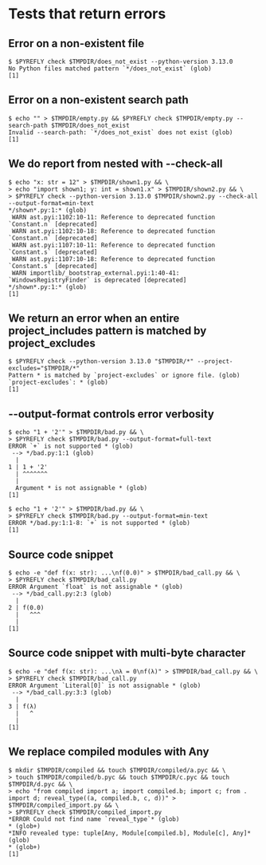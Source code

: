 # Tests that return errors

## Error on a non-existent file

```scrut {output_stream: stderr}
$ $PYREFLY check $TMPDIR/does_not_exist --python-version 3.13.0
No Python files matched pattern `*/does_not_exist` (glob)
[1]
```

## Error on a non-existent search path

```scrut {output_stream: stderr}
$ echo "" > $TMPDIR/empty.py && $PYREFLY check $TMPDIR/empty.py --search-path $TMPDIR/does_not_exist
Invalid --search-path: `*/does_not_exist` does not exist (glob)
[1]
```

## We do report from nested with --check-all

```scrut
$ echo "x: str = 12" > $TMPDIR/shown1.py && \
> echo "import shown1; y: int = shown1.x" > $TMPDIR/shown2.py && \
> $PYREFLY check --python-version 3.13.0 $TMPDIR/shown2.py --check-all --output-format=min-text
*/shown*.py:1:* (glob)
 WARN ast.pyi:1102:10-11: Reference to deprecated function `Constant.n` [deprecated]
 WARN ast.pyi:1102:10-18: Reference to deprecated function `Constant.n` [deprecated]
 WARN ast.pyi:1107:10-11: Reference to deprecated function `Constant.s` [deprecated]
 WARN ast.pyi:1107:10-18: Reference to deprecated function `Constant.s` [deprecated]
 WARN importlib/_bootstrap_external.pyi:1:40-41: `WindowsRegistryFinder` is deprecated [deprecated]
*/shown*.py:1:* (glob)
[1]
```

## We return an error when an entire project_includes pattern is matched by project_excludes

```scrut {output_stream: stderr}
$ $PYREFLY check --python-version 3.13.0 "$TMPDIR/*" --project-excludes="$TMPDIR/*"
Pattern * is matched by `project-excludes` or ignore file. (glob)
`project-excludes`: * (glob)
[1]
```

## --output-format controls error verbosity

```scrut
$ echo "1 + '2'" > $TMPDIR/bad.py && \
> $PYREFLY check $TMPDIR/bad.py --output-format=full-text
ERROR `+` is not supported * (glob)
 --> */bad.py:1:1 (glob)
  |
1 | 1 + '2'
  | ^^^^^^^
  |
  Argument * is not assignable * (glob)
[1]
```

```scrut
$ echo "1 + '2'" > $TMPDIR/bad.py && \
> $PYREFLY check $TMPDIR/bad.py --output-format=min-text
ERROR */bad.py:1:1-8: `+` is not supported * (glob)
[1]
```

## Source code snippet

```scrut
$ echo -e "def f(x: str): ...\nf(0.0)" > $TMPDIR/bad_call.py && \
> $PYREFLY check $TMPDIR/bad_call.py
ERROR Argument `float` is not assignable * (glob)
 --> */bad_call.py:2:3 (glob)
  |
2 | f(0.0)
  |   ^^^
  |
[1]
```

## Source code snippet with multi-byte character

```scrut
$ echo -e "def f(x: str): ...\nλ = 0\nf(λ)" > $TMPDIR/bad_call.py && \
> $PYREFLY check $TMPDIR/bad_call.py
ERROR Argument `Literal[0]` is not assignable * (glob)
 --> */bad_call.py:3:3 (glob)
  |
3 | f(λ)
  |   ^
  |
[1]
```

## We replace compiled modules with Any

```scrut
$ mkdir $TMPDIR/compiled && touch $TMPDIR/compiled/a.pyc && \
> touch $TMPDIR/compiled/b.pyc && touch $TMPDIR/c.pyc && touch $TMPDIR/d.pyc && \
> echo "from compiled import a; import compiled.b; import c; from . import d; reveal_type((a, compiled.b, c, d))" > $TMPDIR/compiled_import.py && \
> $PYREFLY check $TMPDIR/compiled_import.py
*ERROR Could not find name `reveal_type`* (glob)
* (glob+)
*INFO revealed type: tuple[Any, Module[compiled.b], Module[c], Any]* (glob)
* (glob+)
[1]
```
